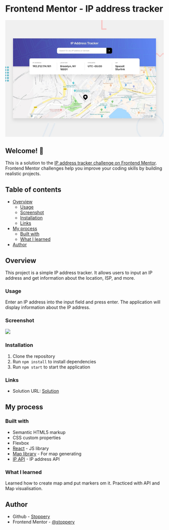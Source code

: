 # Frontend Mentor - IP address tracker

![Design preview for the IP address tracker coding challenge](./images/desktop-preview.jpg)

## Welcome! 👋

This is a solution to the [IP address tracker challenge on Frontend Mentor](https://www.frontendmentor.io/challenges/ip-address-tracker-I8-0yYAH0). Frontend Mentor challenges help you improve your coding skills by building realistic projects. 

## Table of contents

- [Overview](#overview)
  - [Usage](#usage)
  - [Screenshot](#screenshot)
  - [Installation](#installation)
  - [Links](#links)
- [My process](#my-process)
  - [Built with](#built-with)
  - [What I learned](#what-i-learned)
- [Author](#author)


## Overview

This project is a simple IP address tracker. It allows users to input an IP address and get information about the location, ISP, and more.

### Usage

Enter an IP address into the input field and press enter. The application will display information about the IP address.

### Screenshot

![](./images/solution.png)

### Installation

1. Clone the repository
2. Run `npm install` to install dependencies
3. Run `npm start` to start the application

### Links

- Solution URL: [Solution](https://github.com/Stoppery/ip_address_tracker/)

## My process

### Built with

- Semantic HTML5 markup
- CSS custom properties
- Flexbox
- [React](https://reactjs.org/) - JS library
- [Map library](https://leafletjs.com) - For map generating
- [IP API](https://geo.ipify.org/) - IP address API

### What I learned

Learned how to create map amd put markers om it.
Practiced with API and Map visualisation.

## Author

- Github - [Stoppery](https://github.com/Stoppery)
- Frontend Mentor - [@stoppery](https://www.frontendmentor.io/profile/Stoppery)
